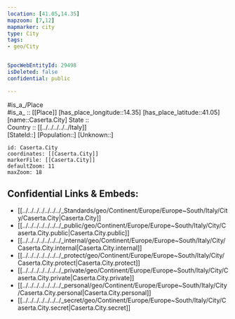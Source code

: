 ```yaml
---
location: [41.05,14.35] 
mapzoom: [7,12] 
mapmarker: city 
type: City
tags:
- geo/City


SpocWebEntityId: 29498
isDeleted: false
confidential: public

---
```

#is_a_/Place  
#is_a_ :: [[Place]] 
[has_place_longitude::14.35] 
[has_place_latitude::41.05] 
[name::Caserta.City] 
State ::  
Country :: [[../../../../../Italy]]  
[StateId::] 
[Population::] 
[Unknown::] 


```leaflet
id: Caserta.City
coordinates: [[Caserta.City]] 
markerFile: [[Caserta.City]] 
defaultZoom: 11 
maxZoom: 18
```


## Confidential Links & Embeds: 
- [[../../../../../../../_Standards/geo/Continent/Europe/Europe~South/Italy/City/Caserta.City|Caserta.City]] 
- [[../../../../../../../_public/geo/Continent/Europe/Europe~South/Italy/City/Caserta.City.public|Caserta.City.public]] 
- [[../../../../../../../_internal/geo/Continent/Europe/Europe~South/Italy/City/Caserta.City.internal|Caserta.City.internal]] 
- [[../../../../../../../_protect/geo/Continent/Europe/Europe~South/Italy/City/Caserta.City.protect|Caserta.City.protect]] 
- [[../../../../../../../_private/geo/Continent/Europe/Europe~South/Italy/City/Caserta.City.private|Caserta.City.private]] 
- [[../../../../../../../_personal/geo/Continent/Europe/Europe~South/Italy/City/Caserta.City.personal|Caserta.City.personal]] 
- [[../../../../../../../_secret/geo/Continent/Europe/Europe~South/Italy/City/Caserta.City.secret|Caserta.City.secret]] 
